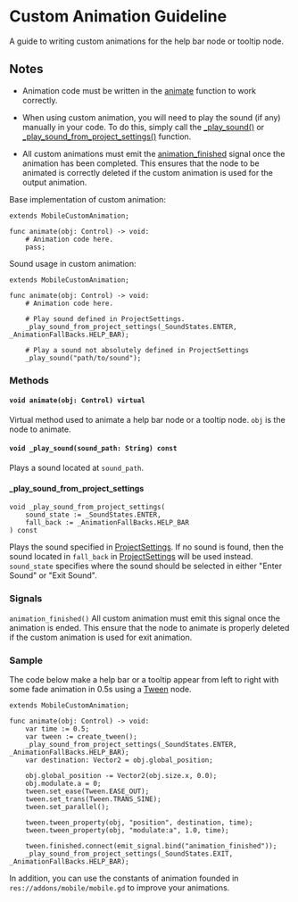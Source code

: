 ﻿
# Custom Animation Guideline

A guide to writing custom animations for the help bar node or tooltip node.

## Notes
- Animation code must be written in the [animate](https://github.com/sabinayo/godot-4-mobile-plugin/blob/master/doc/CUSTOM%20ANIMATIONS%20GUIDELINE.md#void-animateobj-control-virtual) function to work correctly.

- When using custom animation, you will need to play the sound (if any) manually in your code. To do this, simply call the [_play_sound()](https://github.com/sabinayo/godot-4-mobile-plugin/blob/master/doc/CUSTOM%20ANIMATIONS%20GUIDELINE.md#void-_play_soundsound_path-string-const) or [_play_sound_from_project_settings()](https://github.com/sabinayo/godot-4-mobile-plugin/blob/master/doc/CUSTOM%20ANIMATIONS%20GUIDELINE.md#methods) function.
- All custom animations must emit the [animation_finished](https://github.com/sabinayo/godot-4-mobile-plugin/blob/master/doc/CUSTOM%20ANIMATIONS%20GUIDELINE.md#signals) signal once the animation has been completed. This ensures that the node to be animated is correctly deleted if the custom animation is used for the output animation.

Base implementation of custom animation:


```gdscript
extends MobileCustomAnimation;

func animate(obj: Control) -> void:
	# Animation code here.
	pass;
```
Sound usage in custom animation:
```gdscript
extends MobileCustomAnimation;

func animate(obj: Control) -> void:
	# Animation code here.
	
	# Play sound defined in ProjectSettings.
	_play_sound_from_project_settings(_SoundStates.ENTER, _AnimationFallBacks.HELP_BAR);
	
	# Play a sound not absolutely defined in ProjectSettings
	_play_sound("path/to/sound");
```

### Methods
#### `void animate(obj: Control) virtual`
Virtual method used to animate a help bar node or a tooltip node. `obj` is the node to animate.

#### `void _play_sound(sound_path: String) const`
Plays a sound located at `sound_path`.

#### _play_sound_from_project_settings
```gdscript
void _play_sound_from_project_settings(
	sound_state := _SoundStates.ENTER,
	fall_back := _AnimationFallBacks.HELP_BAR
) const
```
Plays the sound specified in [ProjectSettings](https://docs.godotengine.org/en/stable/classes/class_projectsettings.html). If no sound is found, then the sound located in `fall_back` in [ProjectSettings](https://docs.godotengine.org/en/stable/classes/class_projectsettings.html) will be used instead. `sound_state` specifies where the sound should be selected in either "Enter Sound" or "Exit Sound".

### Signals
`animation_finished()`
All custom animation must emit this signal once the animation is ended. This ensure that the node to animate is properly deleted if the custom animation is used for exit animation.

### Sample

The code below make a help bar or a tooltip appear from left to right with some fade animation in 0.5s using a [Tween](https://docs.godotengine.org/en/stable/classes/class_tween.html) node.

```gdscript
extends MobileCustomAnimation;

func animate(obj: Control) -> void:
	var time := 0.5;
	var tween := create_tween();
	_play_sound_from_project_settings(_SoundStates.ENTER, _AnimationFallBacks.HELP_BAR);
	var destination: Vector2 = obj.global_position;
	
	obj.global_position -= Vector2(obj.size.x, 0.0);
	obj.modulate.a = 0;
	tween.set_ease(Tween.EASE_OUT);
	tween.set_trans(Tween.TRANS_SINE);
	tween.set_parallel();
	
	tween.tween_property(obj, "position", destination, time);
	tween.tween_property(obj, "modulate:a", 1.0, time);
	
	tween.finished.connect(emit_signal.bind("animation_finished"));
	_play_sound_from_project_settings(_SoundStates.EXIT, _AnimationFallBacks.HELP_BAR);
```


In addition, you can use the constants of animation founded in `res://addons/mobile/mobile.gd` to improve your animations.
